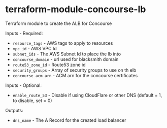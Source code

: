 # terraform-module-concourse-lb
Terraform module to create the ALB for Concourse


Inputs - Required:

 - `resource_tags` - AWS tags to apply to resources
 - `vpc_id` - AWS VPC Id
 - `subnet_ids` - The AWS Subnet Id to place the lb into     
 - `concourse_domain` - url used for blacksmith domain
 - `route53_zone_id` - Route53 zone id
 - `security_groups` - Array of security groups to use on th elb
 - `concourse_acm_arn` - ACM arn for the concourse certificates

Inputs - Optional: 

 - `enable_route_53` - Disable if using CloudFlare or other DNS (default = 1, to disable, set = 0)

Outputs:

 - `dns_name` - The A Record for the created load balancer
